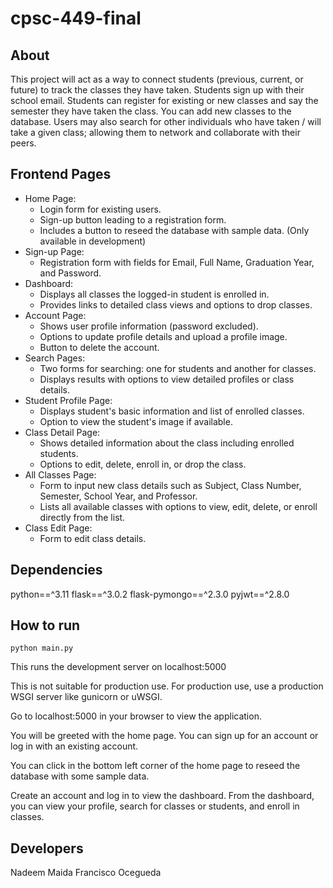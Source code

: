 # cpsc-449-final

## About

This project will act as a way to connect students (previous, current, or future) to track the classes they have taken. Students sign up with their school email. Students can register for existing or new classes and say the semester they have taken the class. You can add new classes to the database. Users may also search for other individuals who have taken / will take a given class; allowing them to network and collaborate with their peers.

## Frontend Pages

- Home Page:
  - Login form for existing users.
  - Sign-up button leading to a registration form.
  - Includes a button to reseed the database with sample data. (Only available in development)
- Sign-up Page:
  - Registration form with fields for Email, Full Name, Graduation Year, and Password.
- Dashboard:
  - Displays all classes the logged-in student is enrolled in.
  - Provides links to detailed class views and options to drop classes.
- Account Page:
  - Shows user profile information (password excluded).
  - Options to update profile details and upload a profile image.
  - Button to delete the account.
- Search Pages:
  - Two forms for searching: one for students and another for classes.
  - Displays results with options to view detailed profiles or class details.
- Student Profile Page:
  - Displays student's basic information and list of enrolled classes.
  - Option to view the student's image if available.
- Class Detail Page:
  - Shows detailed information about the class including enrolled students.
  - Options to edit, delete, enroll in, or drop the class.
- All Classes Page:
  - Form to input new class details such as Subject, Class Number, Semester, School Year, and Professor.
  - Lists all available classes with options to view, edit, delete, or enroll directly from the list.
- Class Edit Page:
  - Form to edit class details.

## Dependencies

python==^3.11
flask==^3.0.2
flask-pymongo==^2.3.0
pyjwt==^2.8.0

## How to run

`python main.py`

This runs the development server on localhost:5000

This is not suitable for production use. For production use, use a production WSGI server like gunicorn or uWSGI.

Go to localhost:5000 in your browser to view the application.

You will be greeted with the home page. You can sign up for an account or log in with an existing account.

You can click in the bottom left corner of the home page to reseed the database with some sample data.

Create an account and log in to view the dashboard. From the dashboard, you can view your profile, search for classes or students, and enroll in classes.

## Developers

Nadeem Maida
Francisco Ocegueda
